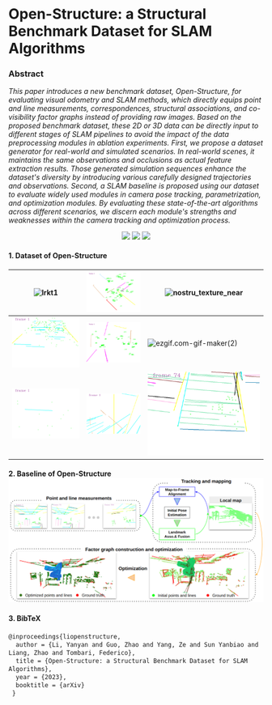 # Open-Structure: a Structural Benchmark Dataset for SLAM Algorithms

### Abstract

*This paper introduces a new benchmark dataset, Open-Structure, for evaluating visual odometry and SLAM methods, which directly equips point and line measurements, correspondences, structural associations, and co-visibility factor graphs instead of providing raw images. Based on the proposed benchmark dataset, these 2D or 3D data can be directly input to different stages of SLAM pipelines to avoid the impact of the data preprocessing modules in ablation experiments. First, we propose a dataset generator for real-world and simulated scenarios. In real-world scenes, it maintains the same observations and occlusions as actual feature extraction results. Those generated simulation sequences enhance the dataset's diversity by introducing various carefully designed trajectories and observations. Second, a SLAM baseline is proposed using our dataset to evaluate widely used modules in camera pose tracking, parametrization, and optimization modules. By evaluating these state-of-the-art algorithms across different scenarios, we discern each module's strengths and weaknesses within the camera tracking and optimization process.*

<p align="center">
     <a href="https://arxiv.org/pdf/2310.10931.pdf"><img src="https://img.shields.io/badge/OpenStructure-Paper-yellow.svg"></a>
  <a href="https://github.com/yanyan-li/Open-Structure/tree/main/dataset"><img src="https://img.shields.io/badge/OpenStructure-Dataset-green.svg"></a>
    <a href="https://github.com/yanyan-li/Open-Structure/tree/main/baseline"><img src="https://img.shields.io/badge/OpenStructure-Baseline-blue.svg"></a>
</p>


#### 1. Dataset of Open-Structure

| ![lrkt1](images/dataset_img/lrkt1.gif)                 | ![nostru_texture_far](images/dataset_img/nostru_texture_far.gif) | ![nostru_texture_near](images/dataset_img/nostru_texture_near.gif) |
| ------------------------------------------------------ | ------------------------------------------------------------ | ------------------------------------------------------------ |
| ![ezgif.com-gif-maker(1)](images/dataset_img/box2.gif) | ![carwelding](images/dataset_img/carwelding.gif)             | ![ezgif.com-gif-maker(2)](images/dataset_img/office0.gif)    |
| ![ezgif.com-gif-maker](images/dataset_img/sphere1.gif) | ![ezgif.com-gif-maker(4)](images/dataset_img/hospital.gif)   | ![ezgif.com-gif-maker(3)](images/dataset_img/nostru.gif)     |



#### 2. Baseline of Open-Structure![baseline_arch](images/dataset_img/baseline_arch.png)



#### 3. BibTeX

```
@inproceedings{liopenstructure,
  author = {Li, Yanyan and Guo, Zhao and Yang, Ze and Sun Yanbiao and Liang, Zhao and Tombari, Federico},
  title = {Open-Structure: a Structural Benchmark Dataset for SLAM Algorithms},
  year = {2023},
  booktitle = {arXiv}
 }
```

